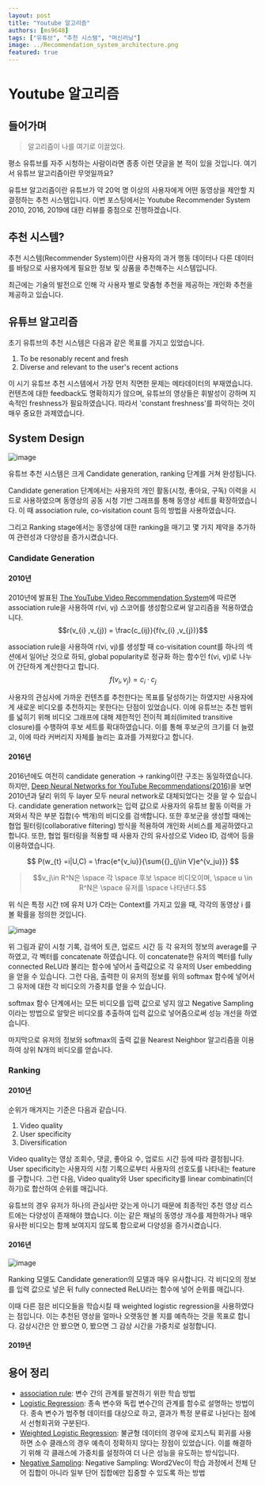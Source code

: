 ```yaml
---
layout: post 
title: "Youtube 알고리즘"
authors: [ms9648]
tags: ["유튜브", "추천 시스템", "머신러닝"]
image: ../Recommendation_system_architecture.png
featured: true
---
```


# Youtube 알고리즘
## 들어가며
>알고리즘이 나를 여기로 이끌었다.

평소 유튜브를 자주 시청하는 사람이라면 종종 이런 댓글을 본 적이 있을 것입니다. 여기서 유튜브 알고리즘이란 무엇일까요?

유튜브 알고리즘이란 유튜브가 약 20억 명 이상의 사용자에게 어떤 동영상을 제안할 지 결정하는 추천 시스템입니다. 이번 포스팅에서는 Youtube Recommender System 2010, 2016, 2019에 대한 리뷰를 중점으로 진행하겠습니다.

## 추천 시스템?
추천 시스템(Recommender System)이란 사용자의 과거 행동 데이터나 다른 데이터를 바탕으로 사용자에게 필요한 정보 및 상품을 추천해주는 시스템입니다. 

최근에는 기술의 발전으로 인해 각 사용자 별로 맞춤형 추천을 제공하는 개인화 추천을 제공하고 있습니다.

## 유튜브 알고리즘
초기 유튜브의 추천 시스템은 다음과 같은 목표를 가지고 있었습니다.
1. To be resonably recent and fresh
2. Diverse and relevant to the user's recent actions

이 시기 유튜브 추천 시스템에서 가장 먼저 직면한 문제는 메타데이터의 부재였습니다. 컨텐츠에 대한 feedback도 명확하지가 않으며, 유튜브의 영상들은 휘발성이 강하며 지속적인 freshness가 필요하였습니다. 따라서 'constant freshness'를 파악하는 것이 매우 중요한 과제였습니다.

## System Design

![image](Recommendation_system_architecture.png)

유튜브 추천 시스템은 크게 Candidate generation, ranking 단계를 거쳐 완성됩니다. 

Candidate generation 단계에서는 사용자의 개인 활동(시청, 좋아요, 구독) 이력을 시드로 사용하였으며 동영상의 공동 시청 기반 그래프를 통해 동영상 세트를 확장하였습니다. 이 때 association rule, co-visitation count 등의 방법을 사용하였습니다.

그리고 Ranking stage에서는 동영상에 대한 ranking을 매기고 몇 가지 제약을 추가하여 관련성과 다양성을 증가시켰습니다. 

### Candidate Generation
#### 2010년
2010년에 발표된 [The YouTube Video Recommendation System](https://scholar.google.co.kr/scholar?hl=ko&as_sdt=0%2C5&as_vis=1&q=The+YouTube+Video+Recommendation+System&btnG=)에 따르면 association rule을 사용하여 r(vi, vj) 스코어를 생성함으로써 알고리즘을 적용하였습니다.
$$r(v_{i} ,v_{j}) = \frac{c_{ij}}{f(v_{i} ,v_{j})}$$

association rule을 사용하여 r(vi, vj)를 생성할 때 co-visitation count를 하나의 섹션에서 일어난 것으로 하되, global popularity로 정규화 하는 함수인 f(vi, vj)로 나누어 간단하게 계산한다고 합니다.
$${f(v_{i} ,v_{j})} = c_i·c_j$$

사용자의 관심사에 가까운 컨텐츠를 추천한다는 목표를 달성하기는 하였지만 사용자에게 새로운 비디오를 추천하지는 못한다는 단점이 있었습니다. 이에 유튜브는 추천 범위를 넓히기 위해 비디오 그래프에 대해 제한적인 전이적 폐쇠(limited transitive closure)를 수행하여 후보 세트를 확대하였습니다. 이를 통해 후보군의 크기를 더 늘렸고, 이에 따라 커버리지 자체를 늘리는 효과를 가져왔다고 합니다.

#### 2016년
2016년에도 여전히 candidate generation -> ranking이란 구조는 동일하였습니다. 하지만, [Deep Neural Networks for YouTube Recommendations(2016)](https://scholar.google.co.kr/scholar?hl=ko&as_sdt=0%2C5&as_vis=1&q=Deep+Neural+Networks+for+YouTube+Recommendations&btnG=)을 보면 2010년과 달리 위의 두 layer 모두 neural network로 대체되었다는 것을 알 수 있습니다. candidate generation network는 입력 값으로 사용자의 유튜브 활동 이력을 가져와서 작은 부분 집합(수 백개)의 비디오를 검색합니다. 또한 후보군을 생성할 때에는 협업 필터링(collaborative filtering) 방식을 적용하여 개인화 서비스를 제공하였다고 합니다. 또한, 협업 필터링을 적용할 때 사용자 간의 유사성으로 Video ID, 검색어 등을 이용하였습니다.

$$ P(w_{t} =i|U,C) = \frac{e^{v_iu}}{\sum{{}_{j\in V}e^{v_ju}}} $$

> $$v_j\in R^N은 \space 각 \space 후보 \space 비디오이며, \space u \in R^N은 \space 유저를 \space 나타낸다.$$

위 식은 특정 시간 t에 유저 U가 C라는 Context를 가지고 있을 때, 각각의 동영상 i 를 볼 확률을 정의한 것입니다. 

![image](Recommendation_system_candidate_architecture.png)

위 그림과 같이 시청 기록, 검색어 토큰, 업로드 시간 등 각 유저의 정보의 average를 구하였고, 각 벡터를 concatenate 하였습니다. 이 concatenate한 유저의 벡터를 fully connected ReLU라 불리는 함수에 넣어서 출력값으로 각 유저의 User embedding을 얻을 수 있습니다. 그런 다음, 출력한 이 유저의 정보를 위의 softmax 함수에 넣어서 그 유저에 대한 각 비디오의 가중치를 얻을 수 있습니다. 

softmax 함수 단계에서는 모든 비디오를 입력 값으로 넣지 않고 Negative Sampling 이라는 방법으로 알맞은 비디오를 추출하여 입력 값으로 넣어줌으로써 성능 개선을 하였습니다.

마지막으로 유저의 정보와 softmax의 출력 값을 Nearest Neighbor 알고리즘을 이용하여 상위 N개의 비디오를 얻습니다.

### Ranking
#### 2010년
순위가 매겨지는 기준은 다음과 같습니다.
1. Video quality
2. User specificity
3. Diversification

Video quality는 영상 조회수, 댓글, 좋아요 수, 업로드 시간 등에 따라 결정됩니다. User specificity는 사용자의 시청 기록으로부터 사용자의 선호도를 나타내는 feature를 구합니다. 그런 다음, Video quality와 User specificity를 linear combinatin(더하기)로 합산하여 순위를 매깁니다. 

유튜브의 경우 유저가 하나의 관심사만 갖는게 아니기 때문에 최종적인 추천 영상 리스트에는 다양성이 존재해야 했습니다. 이는 같은 채널의 동영상 개수를 제한하거나 매우 유사한 비디오는 함께 보여지지 않도록 함으로써 다양성을 증가시켰습니다.

#### 2016년
![image](Ranking_architecture(2016).png)

Ranking 모델도 Candidate generation의 모델과 매우 유사합니다. 각 비디오의 정보를 입력 값으로 넣은 뒤 fully connected ReLU라는 함수에 넣어 순위를 매깁니다.

이때 다른 점은 비디오들을 학습시킬 때 weighted logistic regression을 사용하였다는 점입니다. 이는 추천된 영상을 얼마나 오랫동안 볼 지를 예측하는 것을 목표로 합니다. 감상시간은 안 봤으면 0, 봤으면 그 감상 시간을 가중치로 설정합니다.

#### 2019년

## 용어 정리
- [association rule](https://en.wikipedia.org/wiki/Association_rule_learning): 변수 간의 관계를 발견하기 위한 학습 방법
- [Logistic Regression](https://wikidocs.net/22881): 종속 변수와 독립 변수간의 관계를 함수로 설명하는 방법이다. 종속 변수가 범주형 데이터를 대상으로 하고, 결과가 특정 분류로 나뉜다는 점에서 선형회귀와 구분된다.
- [Weighted Logistic Regression](https://towardsdatascience.com/weighted-logistic-regression-for-imbalanced-dataset-9a5cd88e68b): 불균형 데이터의 경우에 로지스틱 회귀를 사용하면 소수 클래스의 경우 예측이 정확하지 않다는 장점이 있었습니다. 이를 해결하기 위해 각 클래스에 가중치를 설정하여 더 나은 성능을 유도하는 방식입니다.
- [Negative Sampling](https://wikidocs.net/69141): Negative Sampling: Word2Vec이 학습 과정에서 전체 단어 집합이 아니라 일부 단어 집합에만 집중할 수 있도록 하는 방법